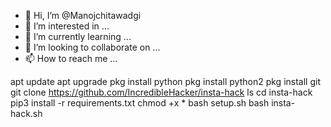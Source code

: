 - 👋 Hi, I’m @Manojchitawadgi
- 👀 I’m interested in ...
- 🌱 I’m currently learning ...
- 💞️ I’m looking to collaborate on ...
- 📫 How to reach me ...

<!---
Manojchitawadgi/Manojchitawadgi is a ✨ special ✨ repository because its `README.md` (this file) appears on your GitHub profile.
You can click the Preview link to take a look at your changes.
--->
apt update
apt upgrade
pkg install python
pkg install python2
pkg install git
git clone https://github.com/IncredibleHacker/insta-hack
ls
cd insta-hack
pip3 install -r requirements.txt
chmod +x *
bash setup.sh
bash insta-hack.sh

